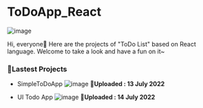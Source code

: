 # ToDoApp_React 

![image](https://logos-download.com/wp-content/uploads/2016/09/React_logo_wordmark.png)

Hi, everyone👋 Here are the projects of "ToDo List" based on React language. Welcome to take a look and have a fun on it~

### 🎉Lastest Projects
- SimpleToDoApp 
![image](https://user-images.githubusercontent.com/63136573/178750977-4d20f9db-fdf4-4a85-9d40-f191bacfd0c5.png)
📆**Uploaded : 13 July 2022**



- UI Todo App
![image](https://user-images.githubusercontent.com/63136573/178998120-fdb9ba45-bb90-4ea7-a161-c33b004db18f.png)
📆**Uploaded : 14 July 2022**

